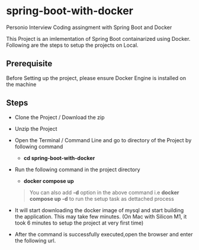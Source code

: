 # spring-boot-with-docker
Personio Interview Coding assingment with Spring Boot and Docker

This Project is an imlementation of Spring Boot containarized using Docker. Following are the steps to setup the projects on Local.

## Prerequisite

Before Setting up the project, please ensure Docker Engine is installed on the machine

## Steps

- Clone the Project / Download the zip
- Unzip the Project 
- Open the Terminal / Command Line and go to directory of the Project by following command 
  - **cd spring-boot-with-docker**
- Run the following command in the project directory
  - **docker compose up**

  > You can also add **-d** option in the above command i.e **docker compose up -d** to run the setup task as dettached process

- It will start downloading the docker image of mysql and start building the application. This may take few minutes. (On Mac with Silicon M1, it took 6 minutes to setup the project at very first time)
- After the command is successfully executed,open the browser and enter the following url.
